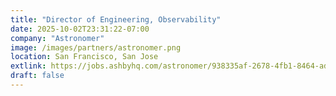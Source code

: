 ```yaml
---
title: "Director of Engineering, Observability"
date: 2025-10-02T23:31:22-07:00
company: "Astronomer"
image: /images/partners/astronomer.png
location: San Francisco, San Jose
extlink: https://jobs.ashbyhq.com/astronomer/938335af-2678-4fb1-8464-ad893eb96d67
draft: false
---
```



